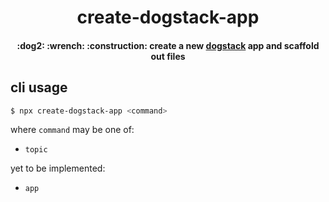 <h1 align="center">
  create-dogstack-app
</h1>

<h4 align="center">
  :dog2: :wrench: :construction: create a new <a href='https://github.com/root-systems/dogstack'>dogstack</a> app and scaffold out files
</h4>

## cli usage

```sh
$ npx create-dogstack-app <command>
```

where `command` may be one of:
- `topic`

yet to be implemented:
- `app`
